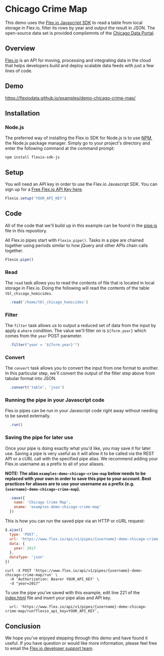 # Chicago Crime Map

This demo uses the [Flex.io Javascript SDK](https://www.flex.io/docs/javascript-sdk/) to read a table from local storage in Flex.io, filter its rows by year and output the result in JSON. The open-source data set is provided compliemnts of the [Chicago Data Portal](https://data.cityofchicago.org/).

## Overview

[Flex.io](http://Flex.io)  is an API for moving, processing and integrating data in the cloud that helps developers build and deploy scalable data feeds with just a few lines of code. 

## Demo

https://flexiodata.github.io/examples/demo-chicago-crime-map/

## Installation

### Node.js

The preferred way of installing the Flex.io SDK for Node.js is to use [NPM](https://www.npmjs.com/), the Node.js package manager. Simply go to your project's directory and enter the following command at the command prompt:

```
npm install flexio-sdk-js
```

## Setup

You will need an API key in order to use the Flex.io Javascript SDK. You can sign up for a [Free Flex.io API Key here](https://www.flex.io/app/signup).

```javascript
Flexio.setup('YOUR_API_KEY')
```

## Code

All of the code that we'll build up in this example can be found in the [pipe.js](./pipe.js) file in this repository.

All Flex.io pipes start with `Flexio.pipe()`. Tasks in a pipe are chained together using periods similar to how jQuery and other APIs chain calls together.

```javascript
Flexio.pipe()
```

### Read

The `read` task allows you to read the contents of file that is located in local storage in Flex.io. Doing the following will read the contents of the table `tbl_chicago_homicides`.

```javascript
  .read('/home/tbl_chicago_homicides')
```

### Filter

The `filter` task allows us to output a reduced set of data from the input by apply a `where` condition. The value we'll filter on is `${form.year}` which comes from the `year` POST parameter.

```javascript
  .filter("year = '${form.year}'")
```

### Convert

The `convert` task allows you to convert the input from one format to another. In this particular step, we'll convert the output of the filter step above from tabular format into JSON.

```javascript
  .convert('table', 'json')
```

### Running the pipe in your Javascript code

Flex.io pipes can be run in your Javascript code right away without needing to be saved externally.

```javascript
  .run()
```

### Saving the pipe for later use

Once your pipe is doing exactly what you'd like, you may save it for later use. Saving a pipe is very useful as it will allow it to be called via the REST API or a cURL call with the specified pipe alias. We recommend adding your Flex.io username as a prefix to all of your aliases.

**NOTE: The alias `examples-demo-chicago-crime-map` below needs to be replaced with your own in order to save this pipe to your account. Best practices for aliases are to use your username as a prefix (e.g. `{username}-demo-chicago-crime-map`).**

```javascript
  .save({
    name: 'Chicago Crime Map',
    ename: 'examples-demo-chicago-crime-map'
  })
```

This is how you can run the saved pipe via an HTTP or cURL request:

```javascript
$.ajax({
  type: 'POST',
  url: 'https://www.flex.io/api/v1/pipes/{username}-demo-chicago-crime-map/run?flexio_api_key=YOUR_API_KEY',
  data: {
    year: 2017
  },
  dataType: 'json'
})
```

```
curl -X POST 'https://www.flex.io/api/v1/pipes/{username}-demo-chicago-crime-map/run' \
  -H 'Authorization: Bearer YOUR_API_KEY' \
  -d "year=2017"
```

To use the pipe you've saved with this example, edit line 221 of the [index.html](./index.html#L121) file and insert your pipe alias and API key.

```
  url: 'https://www.flex.io/api/v1/pipes/{username}-demo-chicago-crime-map/run?flexio_api_key=YOUR_API_KEY',
```

## Conclusion

We hope you've enjoyed stepping through this demo and have found it useful. If you have question or would like more information, please feel free to email the [Flex.io developer support team](support@flex.io).
